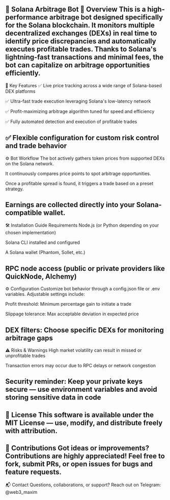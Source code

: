 🔄 Solana Arbitrage Bot
🚀 Overview
This is a high-performance arbitrage bot designed specifically for the Solana blockchain. It monitors multiple decentralized exchanges (DEXs) in real time to identify price discrepancies and automatically executes profitable trades. Thanks to Solana's lightning-fast transactions and minimal fees, the bot can capitalize on arbitrage opportunities efficiently.
---
🌟 Key Features
✅ Live price tracking across a wide range of Solana-based DEX platforms

✅ Ultra-fast trade execution leveraging Solana's low-latency network

✅ Profit-maximizing arbitrage algorithm tuned for speed and efficiency

✅ Fully automated detection and execution of profitable trades

✅ Flexible configuration for custom risk control and trade behavior
---
⚙️ Bot Workflow
The bot actively gathers token prices from supported DEXs on the Solana network.

It continuously compares price points to spot arbitrage opportunities.

Once a profitable spread is found, it triggers a trade based on a preset strategy.

Earnings are collected directly into your Solana-compatible wallet.
---
🛠 Installation Guide
Requirements
Node.js (or Python depending on your chosen implementation)

Solana CLI installed and configured

A Solana wallet (Phantom, Sollet, etc.)

RPC node access (public or private providers like QuickNode, Alchemy)
---
⚙️ Configuration
Customize bot behavior through a config.json file or .env variables. Adjustable settings include:

Profit threshold: Minimum percentage gain to initiate a trade

Slippage tolerance: Max acceptable deviation in expected price

DEX filters: Choose specific DEXs for monitoring arbitrage gaps
---
⚠️ Risks & Warnings
High market volatility can result in missed or unprofitable trades

Transaction errors may occur due to RPC delays or network congestion

Security reminder: Keep your private keys secure — use environment variables and avoid storing sensitive data in code
---
📜 License
This software is available under the MIT License — use, modify, and distribute freely with attribution.
---
🤝 Contributions
Got ideas or improvements? Contributions are highly appreciated! Feel free to fork, submit PRs, or open issues for bugs and feature requests.
---
📬 Contact
Questions, collaborations, or support? Reach out on Telegram: @web3_maxim
